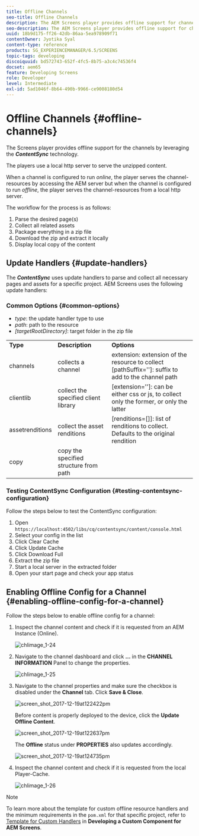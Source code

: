 ```yaml
---
title: Offline Channels
seo-title: Offline Channels
description: The AEM Screens player provides offline support for channels by leveraging the ContentSync technology. Follow this page to learn more about update handlers and enabling offline configuration for a channel.
seo-description: The AEM Screens player provides offline support for channels by leveraging the ContentSync technology. Follow this page to learn more about update handlers and enabling offline configuration for a channel.
uuid: 18b9d175-ff26-42db-86aa-5ea978909f71
contentOwner: Jyotika Syal
content-type: reference
products: SG_EXPERIENCEMANAGER/6.5/SCREENS
topic-tags: developing
discoiquuid: bd572743-652f-4fc5-8b75-a3c4c74536f4
docset: aem65
feature: Developing Screens
role: Developer
level: Intermediate
exl-id: 5ad1046f-8b64-490b-9966-ce9008180d54
---
```

# Offline Channels {#offline-channels}

The Screens player provides offline support for the channels by leveraging the ***ContentSync*** technology.

The players use a local http server to serve the unzipped content.

When a channel is configured to run *online*, the player serves the channel-resources by accessing the AEM server but when the channel is configured to run *offline*, the player serves the channel-resources from a local http server.

The workflow for the process is as follows:

1. Parse the desired page(s)
1. Collect all related assets
1. Package everything in a zip file
1. Download the zip and extract it locally
1. Display local copy of the content

## Update Handlers {#update-handlers}

The ***ContentSync*** uses update handlers to parse and collect all necessary pages and assets for a specific project. AEM Screens uses the following update handlers:

### Common Options {#common-options}

* *type*: the update handler type to use
* *path*: path to the resource
* *[targetRootDirectory]*: target folder in the zip file

<table>
 <tbody>
  <tr>
   <td><strong>Type</strong></td> 
   <td><strong>Description</strong></td> 
   <td><strong>Options</strong></td> 
  </tr>
  <tr>
   <td>channels</td> 
   <td>collects a channel</td> 
   <td>extension: extension of the resource to collect<br /> [pathSuffix='']: suffix to add to the channel path<br /> </td> 
  </tr>
  <tr>
   <td>clientlib</td> 
   <td>collect the specified client library</td> 
   <td>[extension='']: can be either css or js, to collect only the former, or only the latter</td> 
  </tr>
  <tr>
   <td>assetrenditions</td> 
   <td>collect the asset renditions</td> 
   <td>[renditions=[]]: list of renditions to collect. Defaults to the original rendition</td> 
  </tr>
  <tr>
   <td>copy</td> 
   <td>copy the specified structure from path</td> 
   <td> </td> 
  </tr>
 </tbody>
</table>

### Testing ContentSync Configuration {#testing-contentsync-configuration}

Follow the steps below to test the ContentSync configuration:

1. Open `https://localhost:4502/libs/cq/contentsync/content/console.html`
1. Select your config in the list
1. Click Clear Cache
1. Click Update Cache
1. Click Download Full
1. Extract the zip file
1. Start a local server in the extracted folder 
1. Open your start page and check your app status

## Enabling Offline Config for a Channel {#enabling-offline-config-for-a-channel}

Follow the steps below to enable offline config for a channel:

1. Inspect the channel content and check if it is requested from an AEM Instance (Online).

   ![chlimage_1-24](assets/chlimage_1-24.png)

1. Navigate to the channel dashboard and click **...** in the **CHANNEL INFORMATION** Panel to change the properties.

   ![chlimage_1-25](assets/chlimage_1-25.png)

1. Navigate to the channel properties and make sure the checkbox is disabled under the **Channel** tab. Click **Save & Close**.

   ![screen_shot_2017-12-19at122422pm](assets/screen_shot_2017-12-19at122422pm.png)

   Before content is properly deployed to the device, click the **Update Offline Content**.

   ![screen_shot_2017-12-19at122637pm](assets/screen_shot_2017-12-19at122637pm.png)

   The **Offline** status under **PROPERTIES** also updates accordingly.

   ![screen_shot_2017-12-19at124735pm](assets/screen_shot_2017-12-19at124735pm.png)

1. Inspect the channel content and check if it is requested from the local Player-Cache. 

   ![chlimage_1-26](assets/chlimage_1-26.png)

>[!NOTE]
>
>To learn more about the template for custom offline resource handlers and the minimum requirements in the `pom.xml` for that specific project, refer to [Template for Custom Handlers](/help/user-guide/developing-custom-component-tutorial-develop.md#custom-handlers) in **Developing a Custom Component for AEM Screens**.
